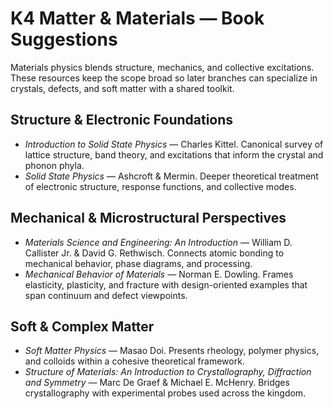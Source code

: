 # K4 Matter & Materials — Book Suggestions

Materials physics blends structure, mechanics, and collective excitations. These resources keep the scope broad so later branches can specialize in crystals, defects, and soft matter with a shared toolkit.

## Structure & Electronic Foundations
- *Introduction to Solid State Physics* — Charles Kittel. Canonical survey of lattice structure, band theory, and excitations that inform the crystal and phonon phyla.
- *Solid State Physics* — Ashcroft & Mermin. Deeper theoretical treatment of electronic structure, response functions, and collective modes.

## Mechanical & Microstructural Perspectives
- *Materials Science and Engineering: An Introduction* — William D. Callister Jr. & David G. Rethwisch. Connects atomic bonding to mechanical behavior, phase diagrams, and processing.
- *Mechanical Behavior of Materials* — Norman E. Dowling. Frames elasticity, plasticity, and fracture with design-oriented examples that span continuum and defect viewpoints.

## Soft & Complex Matter
- *Soft Matter Physics* — Masao Doi. Presents rheology, polymer physics, and colloids within a cohesive theoretical framework.
- *Structure of Materials: An Introduction to Crystallography, Diffraction and Symmetry* — Marc De Graef & Michael E. McHenry. Bridges crystallography with experimental probes used across the kingdom.
